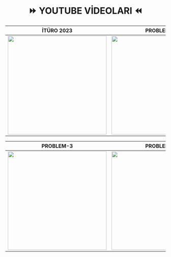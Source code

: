 <h1 align="center">⏩ YOUTUBE VİDEOLARI ⏪</h1>

   İTÜRO 2023  |   PROBLEM-1   |   PROBLEM-2
:-------------:|:-------------:|:-------------:
<a href="https://youtu.be/knC-XUWlggE?si=09cnJxuBaTL-8teV" target="_blank"><img src="https://github.com/iturobotolympics/AlgoLAB/assets/151058538/ba0e04c2-3d3c-4926-bc05-c98ce165fb13" width="310" /></a> | <a href="https://youtu.be/FJqByFc4Wok?si=zL2PJRIa56DxflYk" target="_blank"><img src="https://github.com/iturobotolympics/AlgoLAB/assets/151058538/8046b502-c42b-4508-916a-17377d65b3e2" width="310" /></a> | <a href="https://youtu.be/JmyjDYKHOh8?si=uexHK6YvaeefDHg1" target="_blank"><img src="https://github.com/iturobotolympics/AlgoLAB/assets/151058538/13087f43-b9e8-450a-9696-a1ee47f1e373" width="310" /></a>

   PROBLEM-3   |   PROBLEM-4   |   PROBLEM-5
:-------------:|:-------------:|:-------------:
<a href="https://youtu.be/g9flKYRXGK4?si=AoOtPgjPn7i4gVfa" target="_blank"><img src="https://github.com/iturobotolympics/AlgoLAB/assets/151058538/0f316710-526e-42de-bf1c-7bec88df8e96" width="310" /></a> | <a href="https://youtu.be/1Xz3ZYPaptY?si=wDW1mLdINI77i7KB" target="_blank"><img src="https://github.com/iturobotolympics/AlgoLAB/assets/151058538/b9e4e042-100a-418f-a639-e1c75fecd4b7" width="310" /></a> | <a href="https://youtu.be/ia_yV_wWXlU?si=2Cpf_wmnYDny-Y28" target="_blank"><img src="https://github.com/iturobotolympics/AlgoLAB/assets/151058538/3886ba0c-07ed-4424-96df-3bb207c9d53c" width="310" /></a>
